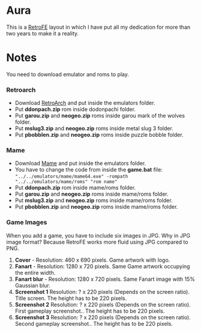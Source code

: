# Aura

This is a [RetroFE](http://retrofe.nl) layout in which I have put all my dedication for more than two years to make it a reality.

# Notes

You need to download emulator and roms to play.

### Retroarch

* Download [RetroArch](https://www.retroarch.com/?page=platforms) and put inside the emulators folder.
* Put **ddonpach.zip** rom inside dodonpachi folder.
* Put **garou.zip** and **neogeo.zip** roms inside garou mark of the wolves folder.
* Put **mslug3.zip** and **neogeo.zip** roms inside metal slug 3 folder.
* Put **pbobblen.zip** and **neogeo.zip** roms inside puzzle bobble folder.

### Mame

* Download [Mame](https://www.mamedev.org/release.html) and put inside the emulators folder.
* You have to change the code from inside the **game.bat** file:
`"../../emulators/mame/mame64.exe" -rompath "../../emulators/mame/roms" "rom name"`
* Put **ddonpach.zip** rom inside mame/roms folder.
* Put **garou.zip** and **neogeo.zip** roms inside mame/roms folder.
* Put **mslug3.zip** and **neogeo.zip** roms inside mame/roms folder.
* Put **pbobblen.zip** and **neogeo.zip** roms inside mame/roms folder.

### Game Images
When you add a game, you have to include six images in JPG. Why in JPG image format? Because RetroFE works more fluid using JPG compared to PNG.

 1. **Cover** - Resolution: 460 x 690 pixels.
Game artwork with logo.
 2. **Fanart** -  Resolution: 1280 x 720 pixels.
Same Game artwork occupying the entire width.
 3. **Fanart blur** -  Resolution: 1280 x 720 pixels.
Same Fanart image with 15% Gaussian blur.
 4. **Screenshot 1** Resolution: ? x 220 pixels (Depends on the screen ratio). 
Title screen. The height has to be 220 pixels.
 5. **Screenshot 2** Resolution: ? x 220 pixels (Depends on the screen ratio). 
First gameplay screenshot.. The height has to be 220 pixels.
 6. **Screenshot 3** Resolution: ? x 220 pixels (Depends on the screen ratio). 
Second gameplay screenshot.. The height has to be 220 pixels.
